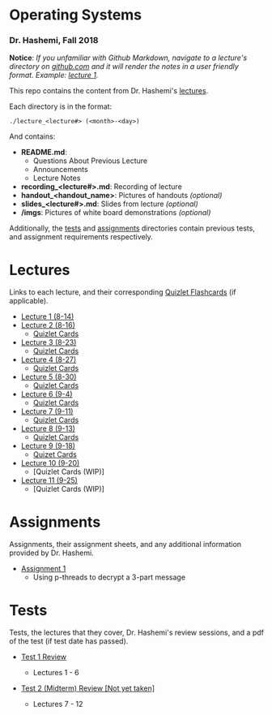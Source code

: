 # Operating Systems
### Dr. Hashemi, Fall 2018

**Notice**: *If you unfamiliar with Github Markdown, navigate to a lecture's directory on [github.com](https://www.github.com) and it will render the notes in a user friendly format. Example: [lecture 1](https://github.com/Ebonsignori/Operating_Systems_Fall_2018/tree/master/lecture_1%20(8-14)).*

This repo contains the content from Dr. Hashemi's [lectures](#lectures). 

Each directory is in the format:

`./lecture_<lecture#> (<month>-<day>)`

And contains:
- **README.md**:
    - Questions About Previous Lecture
    - Announcements
    - Lecture Notes
- **recording_<lecture#>.md**: Recording of lecture
- **handout_<handout_name>**: Pictures of handouts *(optional)*
- **slides_<lecture#>.md**: Slides from lecture *(optional)*
- **/imgs**: Pictures of white board demonstrations *(optional)*

Additionally, the [tests](#tests) and [assignments](#assignments) directories contain previous tests, and assignment requirements respectively. 

# Lectures
Links to each lecture, and their corresponding [Quizlet Flashcards](https://quizlet.com/evan_a__bonsignori/folders/operating-systems) (if applicable).

- [Lecture 1 (8-14)](./lecture_1%20(8-14))
- [Lecture 2 (8-16)](./lecture_2%20(8-16))
    - [Quizlet Cards](https://quizlet.com/_53iowl)
- [Lecture 3 (8-23)](./lecture_3%20(8-23))
    - [Quizlet Cards](https://quizlet.com/_547ixj)
- [Lecture 4 (8-27)](./lecture_4%20(8-28))
    - [Quizlet Cards](https://quizlet.com/_5529t5)
- [Lecture 5 (8-30)](./lecture_5%20(8-30))
    - [Quizlet Cards](https://quizlet.com/_5563ph)
- [Lecture 6 (9-4)](./lecture_6%20(9-4)) 
    - [Quizlet Cards](https://quizlet.com/_55tigk)
- [Lecture 7 (9-11)](./lecture_7%20(9-11))
    - [Quizlet Cards](https://quizlet.com/_5aqlvn)
- [Lecture 8 (9-13)](./lecture_8%20(9-13))
    - [Quizlet Cards](https://quizlet.com/_5b3o91)
- [Lecture 9 (9-18)](./lecture_9%20(9-18))
    - [Quizet Cards](https://quizlet.com/_5bantr)
- [Lecture 10 (9-20)](./lecture%2010%20(9-20))
    - [Quizlet Cards (WIP)]
- [Lecture 11 (9-25)](./lecture%2011%20(9-25))
    - [Quizlet Cards (WIP)]

# Assignments
Assignments, their assignment sheets, and any additional information provided by Dr. Hashemi.
- [Assignment 1](./assignments/assignment_1)
   - Using p-threads to decrypt a 3-part message
   
# Tests
Tests, the lectures that they cover, Dr. Hashemi's review sessions, and a pdf of the test (if test date has passed). 
- [Test 1 Review](./tests/test_1)
   - Lectures 1 - 6
  
- [Test 2 (Midterm) Review [Not yet taken]]()
   - Lectures 7 - 12